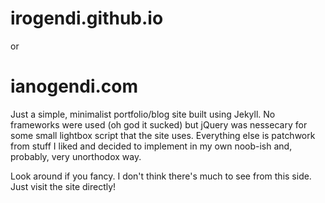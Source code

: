 # irogendi.github.io 
or
# ianogendi.com

Just a simple, minimalist portfolio/blog site built using Jekyll. 
No frameworks were used (oh god it sucked) but jQuery was nessecary for some small lightbox script that the site uses.
Everything else is patchwork from stuff I liked and decided to implement in my own noob-ish and, probably, very unorthodox way.

Look around if you fancy. 
I don't think there's much to see from this side. Just visit the site directly!
